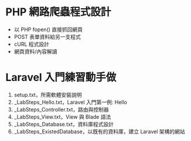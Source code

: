 # PHP 網路爬蟲程式設計
- 以 PHP fopen() 直接抓回網頁
- POST 表單資料給另一支程式
- cURL 程式設計
- 網頁資料/內容解讀

# Laravel 入門練習動手做
1. setup.txt，所需軟體安裝說明
2. _LabSteps_Hello.txt，Laravel 入門第一例: Hello
3. _LabSteps_Controller.txt，路由與控制器
4. _LabSteps_View.txt，View 與 Blade 語法
5. _LabSteps_Database.txt，資料庫程式設計
6. _LabSteps_ExistedDatabase，以既有的資料庫，建立 Laravel 架構的網站